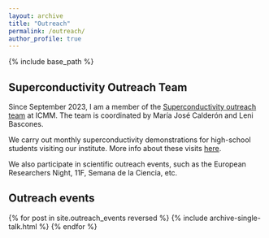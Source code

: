 ```yaml
---
layout: archive
title: "Outreach"
permalink: /outreach/
author_profile: true
---
```

{% include base_path %}

## Superconductivity Outreach Team

Since September 2023, I am a member of the [Superconductivity outreach team](https://wp.icmm.csic.es/superconductividad/) at ICMM. The team is coordinated by María José Calderón and Leni Bascones. 

We carry out monthly superconductivity demonstrations for high-school students visiting our institute. More info about these visits [here](https://www.icmm.csic.es/index.php/en/actualidad-y-divulgacion/visitas-guiadas-al-icmm).

We also participate in scientific outreach events, such as the European Researchers Night, 11F, Semana de la Ciencia, etc.

## Outreach events

{% for post in site.outreach_events reversed %}
  {% include archive-single-talk.html %}
{% endfor %}
